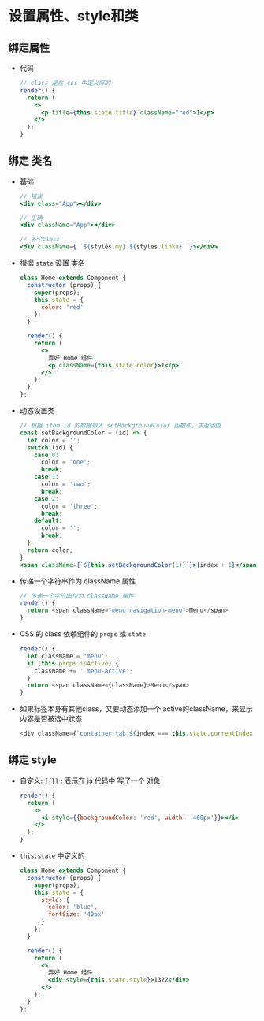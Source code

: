 # 设置属性、style和类

## 绑定属性

+ 代码

  ```jsx
  // class 是在 css 中定义好的
  render() {
    return (
      <>
        <p title={this.state.title} className="red">1</p>
      </>
    );
  }
  ```

## 绑定 类名

+ 基础

  ```jsx
  // 错误
  <div class="App"></div>

  // 正确
  <div className="App"></div>

  // 多个class
  <div className={ `${styles.my} ${styles.linka}` }></div>
  ```

+ 根据 `state` 设置 类名

  ```jsx
  class Home extends Component {
    constructor (props) {
      super(props);
      this.state = {
        color: 'red'
      };
    }

    render() {
      return (
        <>
          弄好 Home 组件
          <p className={this.state.color}>1</p>
        </>
      );
    }
  };
  ```

+ 动态设置类

  ```jsx
  // 根据 item.id 的数据带入 setBackgroundColor 函数中，求返回值
  const setBackgroundColor = (id) => {
    let color = '';
    switch (id) {
      case 0:
        color = 'one';
        break;
      case 1:
        color = 'two';
        break;
      case 2:
        color = 'three';
        break;
      default:
        color = '';
        break;
    }
    return color;
  }
  <span className={`${this.setBackgroundColor(1)}`}>{index + 1}</span>
  ```

+ 传递一个字符串作为 className 属性

  ```js
  // 传递一个字符串作为 className 属性
  render() {
    return <span className="menu navigation-menu">Menu</span>
  }
  ```

+ CSS 的 class 依赖组件的 `props` 或 `state`

  ```js
  render() {
    let className = 'menu';
    if (this.props.isActive) {
      className += ' menu-active';
    }
    return <span className={className}>Menu</span>
  }
  ```

+ 如果标签本身有其他class，又要动态添加一个.active的className，来显示内容是否被选中状态

  ```js
  <div className={`container tab ${index === this.state.currentIndex ? "active" : null}`}>此标签是否选中</div>
  ```

## 绑定 style

+ 自定义: `{{}}` : 表示在 js 代码中 写了一个 对象

  ```jsx
  render() {
    return (
      <>
        <i style={{backgroundColor: 'red', width: '400px'}}></i>
      </>
    );
  }
  ```

+ `this.state` 中定义的

  ```jsx
  class Home extends Component {
    constructor (props) {
      super(props);
      this.state = {
        style: {
          color: 'blue',
          fontSize: '40px'
        }
      };
    }

    render() {
      return (
        <>
          弄好 Home 组件
          <div style={this.state.style}>1322</div>
        </>
      );
    }
  };
  ```
